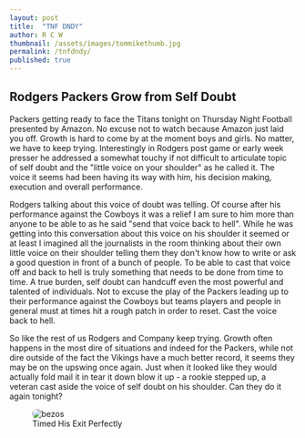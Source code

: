 ```yaml
---
layout: post
title:  "TNF DNDY"
author: R C W
thumbnail: /assets/images/tommikethumb.jpg
permalink: /tnfdndy/
published: true
---
```

## Rodgers Packers Grow from Self Doubt  

Packers getting ready to face the Titans tonight on Thursday Night Football presented by Amazon.  No excuse not to watch because Amazon just laid you off.  Growth is hard to come by at the moment boys and girls.  No matter, we have to keep trying.  Interestingly in Rodgers post game or early week presser he addressed a somewhat touchy if not difficult to articulate topic of self doubt and the "little voice on your shoulder" as he called it.  The voice it seems had been having its way with him, his decision making, execution and overall performance.

Rodgers talking about this voice of doubt was telling.  Of course after his performance against the Cowboys it was a relief I am sure to him more than anyone to be able to as he said "send that voice back to hell".  While he was getting into this conversation about this voice on his shoulder it seemed or at least I imagined all the journalists in the room thinking about their own little voice on their shoulder telling them they don't know how to write or ask a good question in front of a bunch of people.  To be able to cast that voice off and back to hell is truly something that needs to be done from time to time.  A true burden, self doubt can handcuff even the most powerful and talented of individuals.  Not to excuse the play of the Packers leading up to their performance against the Cowboys but teams players and people in general must at times hit a rough patch in order to reset.  Cast the voice back to hell. 

So like the rest of us Rodgers and Company keep trying.  Growth often happens in the most dire of situations and indeed for the Packers, while not dire outside of the fact the Vikings have a much better record, it seems they may be on the upswing once again.  Just when it looked like they would actually fold mail it in tear it down blow it up - a rookie stepped up, a veteran cast aside the voice of self doubt on his shoulder.  Can they do it again tonight?



<figure style= "position:relative">
  <img src='https://tenor.com/view/risa-bezos-speedball-gif-19767177' alt="bezos" style="border-radius: 8px">
<figcaption>Timed His Exit Perfectly<figcaption>